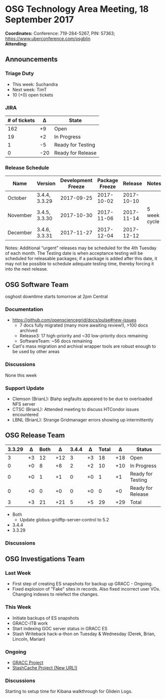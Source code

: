 # OSG Technology Area Meeting, 18 September 2017

**Coordinates:** Conference: 719-284-5267, PIN: 57363; <https://www.uberconference.com/osgblin>  
**Attending:**   


## Announcements


### Triage Duty

-   This week: Suchandra
-   Next week: TimT
-   10 (+0) open tickets


### JIRA

| # of tickets | &Delta; | State             |
| ------------ | ------- | ----------------- |
| 162          | +9      | Open              |
| 19           | +2      | In Progress       |
| 1            | -5      | Ready for Testing |
| 0            | -20     | Ready for Release |


### Release Schedule

| Name     | Version       | Development Freeze | Package Freeze | Release    | Notes        |
| -------- | ------------- | ------------------ | -------------- | ---------- | ------------ |
| October  | 3.4.4, 3.3.29 | 2017-09-25         | 2017-10-02     | 2017-10-10 |              |
| November | 3.4.5, 3.3.30 | 2017-10-30         | 2017-11-06     | 2017-11-14 | 5 week cycle |
| December | 3.4.6, 3.3.31 | 2017-11-27         | 2017-12-04     | 2017-12-12 |              |

Notes: Additional “urgent” releases may be scheduled for the 4th Tuesday of each month. The Testing date is when acceptance testing will be scheduled for releasable packages; if a package is added after this date, it may not be possible to schedule adequate testing time, thereby forcing it into the next release.  


## OSG Software Team

osghost downtime starts tomorrow at 2pm Central  


### Documentation

-   <https://github.com/opensciencegrid/docs/pulse#new-issues>  
    -   7 docs fully migrated (many more awaiting review!), >100 docs archived
    -   Release3: 17 high-priority and ~30 low-priority docs remaining
    -   SoftwareTeam: ~56 docs remaining
-   Carl's mass migration and archival wrapper tools are robust enough to be used by other areas


### Discussions

None this week  


### Support Update

-   Clemson (BrianL): Blahp segfaults appeared to be due to overloaded NFS server
-   CTSC (BrianL): Attended meeting to discuss HTCondor issues encountered
-   LBNL (BrianL): Strange Gridmanager errors showing up intermittently

## OSG Release Team

| 3.3.29 | &Delta; | Both | &Delta;  | 3.4.4 | &Delta; | Total | &Delta;  | Status            |
| ------ | ------- | ---- | -------- | ----- | ------- | ----- | -------- | ----------------- |
| 3      | +3      | 12   | +12      | 3     | +3      | 18    | +18      | Open              |
| 0      | +0      | 8    | +8       | 2     | +2      | 10    | +10      | In Progress       |
| 0      | +0      | 1    | +1       | 0     | +0      | 1     | +1       | Ready for Testing |
| 0      | +0      | 0    | +0       | 0     | +0      | 0     | +0       | Ready for Release |
| 3      | +3      | 21   | +21      | 5     | +5      | 29    | +29      | Total             |

-   Both
    -   Update globus-gridftp-server-control to 5.2
-   3.4.4
-   3.3.29

### Discussions




## OSG Investigations Team


### Last Week

-   First step of creating ES snapshots for backup up GRACC - Ongoing.
-   Fixed explosion of "Fake" sites in records.  Also fixed incorrect user VOs.  Changing indexes to relefect the changes.

### This Week

-   Initiate backups of ES snapshots
-   GRACC-ITB work
-   Start indexing GOC server status in GRACC ES
-   Stash Writeback hack-a-thon on Tuesday & Wednesday (Derek, Brian, Lincoln, Marian)


### Ongoing

-   [GRACC Project](https://jira.opensciencegrid.org/projects/GRACC/)
-   [StashCache Project (New URL!)](https://opensciencegrid.org/docs/data/stashcache/overview/)


### Discussions

Starting to setup time for Kibana walkthrough for Glidein Logs.
